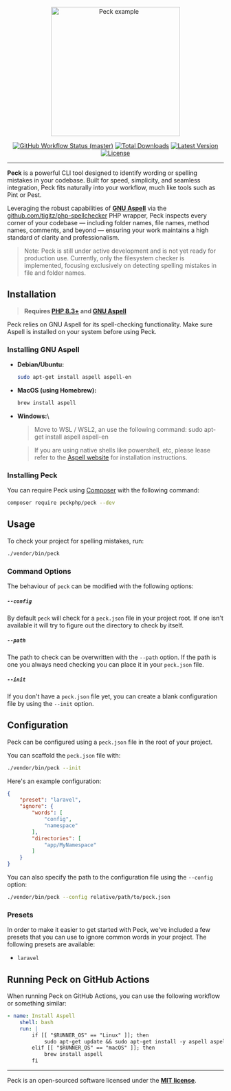 
<p align="center">
    <img src="https://raw.githubusercontent.com/peckphp/peck/main/docs/logo.png" alt="Peck example" height="300">
    <p align="center">
        <a href="https://github.com/peckphp/peck/actions"><img alt="GitHub Workflow Status (master)" src="https://img.shields.io/github/actions/workflow/status/peckphp/peck/tests.yml"></a>
        <a href="https://packagist.org/packages/peckphp/peck"><img alt="Total Downloads" src="https://img.shields.io/packagist/dt/peckphp/peck"></a>
        <a href="https://packagist.org/packages/peckphp/peck"><img alt="Latest Version" src="https://img.shields.io/packagist/v/peckphp/peck"></a>
        <a href="https://packagist.org/packages/peckphp/peck"><img alt="License" src="https://img.shields.io/packagist/l/peckphp/peck"></a>
    </p>
</p>

------
**Peck** is a powerful CLI tool designed to identify wording or spelling mistakes in your codebase. Built for speed, simplicity, and seamless integration, Peck fits naturally into your workflow, much like tools such as Pint or Pest.

Leveraging the robust capabilities of **[GNU Aspell](https://en.wikipedia.org/wiki/GNU_Aspell)** via the [github.com/tigitz/php-spellchecker](https://github.com/tigitz/php-spellchecker) PHP wrapper, Peck inspects every corner of your codebase — including folder names, file names, method names, comments, and beyond — ensuring your work maintains a high standard of clarity and professionalism.

> Note: Peck is still under active development and is not yet ready for production use. Currently, only the filesystem checker is implemented, focusing exclusively on detecting spelling mistakes in file and folder names.

## Installation

> **Requires [PHP 8.3+](https://php.net/releases/) and [GNU Aspell](https://en.wikipedia.org/wiki/GNU_Aspell)**

Peck relies on GNU Aspell for its spell-checking functionality. Make sure Aspell is installed on your system before using Peck.

### Installing GNU Aspell

- **Debian/Ubuntu:**
    ```bash
    sudo apt-get install aspell aspell-en
    ```
    
- **MacOS (using Homebrew):**
    ```bash
    brew install aspell
    ```

- **Windows:**\
    > Move to WSL / WSL2, an use the following command:
    sudo apt-get install aspell aspell-en

    > If you are using native shells like powershell, etc, please lease refer to the [Aspell website](http://aspell.net/) for installation instructions.

### Installing Peck

You can require Peck using [Composer](https://getcomposer.org) with the following command:

```bash
composer require peckphp/peck --dev
```

## Usage

To check your project for spelling mistakes, run:

```bash
./vendor/bin/peck
```

### Command Options

The behaviour of `peck` can be modified with the following options:

##### `--config`

By default `peck` will check for a `peck.json` file in your project root. If one isn't available it will try to figure
out the directory to check by itself.

##### `--path`

The path to check can be overwritten with the `--path` option. If the path is one you always need checking you
can place it in your `peck.json` file. 

##### `--init`

If you don't have a `peck.json` file yet, you can create a blank configuration file by using the `--init` option.

## Configuration

Peck can be configured using a `peck.json` file in the root of your project. 

You can scaffold the `peck.json` file with:
```bash
./vendor/bin/peck --init
```

Here's an example configuration:

```json
{
    "preset": "laravel",
    "ignore": {
        "words": [
            "config",
            "namespace"
        ],
        "directories": [
            "app/MyNamespace"
        ]
    }
}
```

You can also specify the path to the configuration file using the `--config` option:

```bash
./vendor/bin/peck --config relative/path/to/peck.json
```

### Presets

In order to make it easier to get started with Peck, we've included a few presets that you can use to ignore common words in your project. The following presets are available:

- `laravel` 


## Running Peck on GitHub Actions

When running Peck on GitHub Actions, you can use the following workflow or something similar:

```yaml
- name: Install Aspell
    shell: bash
    run: |
        if [[ "$RUNNER_OS" == "Linux" ]]; then
            sudo apt-get update && sudo apt-get install -y aspell aspell-en
        elif [[ "$RUNNER_OS" == "macOS" ]]; then
            brew install aspell
        fi
```

---

Peck is an open-sourced software licensed under the **[MIT license](https://opensource.org/licenses/MIT)**.
